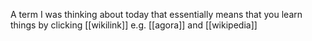 A term I was thinking about today that essentially means that you learn things by clicking [[wikilink]] e.g. [[agora]] and [[wikipedia]]
